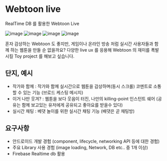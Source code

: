 ﻿# Webtoon live
RealTime DB 를 활용한 Webtoon Live

![image](http://res.cloudinary.com/sgc109/image/upload/c_scale,w_200/v1527670751/KakaoTalk_20180530_174155160_g2iogl.jpg) ![image](http://res.cloudinary.com/sgc109/image/upload/c_scale,w_200/v1527671397/KakaoTalk_20180530_180755775_bt7hj4.jpg) ![image](http://res.cloudinary.com/sgc109/image/upload/c_scale,w_200/v1527671397/KakaoTalk_20180530_180756154_akrzhf.jpg) ![image](http://res.cloudinary.com/sgc109/image/upload/c_scale,w_200/v1527670751/KakaoTalk_20180530_173813907_ovh6qu.jpg)

혼자 감상하는 Webtoon 도 좋지만, 게임이나 온라인 방송 처럼 실시간 사용자들과 함께 하는 웹툰을 만들 순 없을까요?
다양한 live ux 를 응용해 Webtoon 의 재미를 폭발 시킬 Toy project 를 해보고 싶습니다.

## 단지, 예시
- 작가와 함께 : 작가와 함께 실시간으로 웹툰을 감상하며(동시 스크롤) 코멘트로 소통할 수 있는 기능 (브로드 케스팅 메시지)
- 이거 나만 웃겨? : 웹툰을 보다 웃음이 터진, 나만의 killing-point 인스턴트 쉐어 (공유는 함께 보고있는 유저에게 공유되고 좋아요를 받을수 있다)
- 실시간 채팅 : 베댓 놀이를 위한 실시간 채팅 기능 (배댓은 곧 채팅방)


## 요구사항
- 안드로이드 개발 경험 (component, lifecycle, networking API 등에 대한 경험)
- 주요 Library 사용 경험 (image loading, Network, DB etc.. 중 1개 이상)
- Firebase Realtime db 활용

